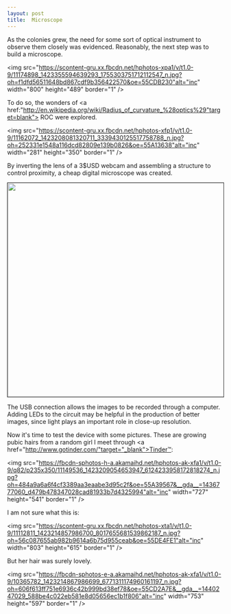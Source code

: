 ```yaml
---
layout: post
title:  Microscope
---
```

As the colonies grew, the need for some sort of optical instrument to observe them closely was evidenced. Reasonably, the next step was to build a microscope. 

<img src="https://scontent-gru.xx.fbcdn.net/hphotos-xpa1/v/t1.0-9/11174898_1423355594639293_1755303751712112547_n.jpg?oh=f1dfd56511648bd867cdf9b356422570&oe=55CDB230"alt="inc" width="800" height="489" border="1" />

To do so, the wonders of <a href:"http://en.wikipedia.org/wiki/Radius_of_curvature_%28optics%29"target=blank"> ROC </a> were explored.

<img src="https://scontent-gru.xx.fbcdn.net/hphotos-xfp1/v/t1.0-9/11162072_1423208081320711_3339430125517758788_n.jpg?oh=252331e1548a116dcd82809e139b0826&oe=55A13638"alt="inc" width="281" height="350" border="1" />

By inverting the lens of a 3$USD webcam and assembling a structure to control proximity, a cheap digital microscope was created.

<img src="https://scontent-gru.xx.fbcdn.net/hphotos-xpf1/v/t1.0-9/11010296_1423210054653847_4058828811603832798_n.jpg?oh=c518b2e301520961e228a910217f9cbd&oe=559A9AFF" width="887" height="499" border="1" />

The USB connection allows the images to be recorded through a computer. Adding LEDs to the circuit may be helpful in the production of better images, since light plays an important role in close-up resolution. 

Now it's time to test the device with some pictures. These are growing pubic hairs from a random girl I meet through <a href="http://www.gotinder.com/"target="_blank">Tinder™</a>:

<img src="https://fbcdn-sphotos-h-a.akamaihd.net/hphotos-ak-xfa1/v/t1.0-9/q82/p235x350/11149536_1423209054653947_6124233958172818274_n.jpg?oh=484a9a6a6f4cf3389aa3eaabe3d95c2f&oe=55A39567&__gda__=1436777060_d479b478347028cad81933b7d4325994"alt="inc" width="727" height="541" border="1" />

I am not sure what this is:

<img src="https://scontent-gru.xx.fbcdn.net/hphotos-xta1/v/t1.0-9/11112811_1423214857986700_8017655681539862187_n.jpg?oh=56c087655ab982b9614a6b75d955ceab&oe=55DE4FE1"alt="inc" width="803" height="615" border="1" />

But her hair was surely lovely.

<img src="https://fbcdn-sphotos-e-a.akamaihd.net/hphotos-ak-xfa1/v/t1.0-9/10365782_1423214867986699_6771311174960161197_n.jpg?oh=606f613ff751e6936c42b999bd38ef78&oe=55CD2A7E&__gda__=1440247029_588be4c022eb581e8d05656ec1b1f806"alt="inc" width="753" height="597" border="1" />
